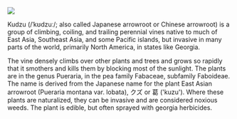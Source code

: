 <a href="https://juncture-digital.org"><img src="https://juncture-digital.org/images/ve-button.png"></a>

<param ve-config 
       title="Kudzo Essay" 
       author="Ron"
       banner="https://upload.wikimedia.org/wikipedia/commons/thumb/4/4c/Kudzu_on_trees_in_Atlanta%2C_Georgia.jpg/1024px-Kudzu_on_trees_in_Atlanta%2C_Georgia.jpg" 
       layout="vertical">

<param ve-entity eid="Q15198502">  <!-- Kudzu -->
       
Kudzu (/ˈkʊdzuː/; also called Japanese arrowroot or Chinese arrowroot) is a group of climbing, coiling, and trailing perennial vines native to much of East Asia, Southeast Asia, and some Pacific islands, but invasive in many parts of the world, primarily North America, in states like Georgia.
<param ve-entity eid="Q1428"> <!-- Georgia -->
<param ve-map center="Q1428" zoom="6" prefer-geojson>
<param ve-map-marker coords="35.63,-85.49" url="https://unpkg.com/leaflet@1.7.1/dist/images/marker-icon.png">
<param ve-image url="https://upload.wikimedia.org/wikipedia/commons/a/ac/Flowering_kudzu.jpg" label="Kudzu">

The vine densely climbs over other plants and trees and grows so rapidly that it smothers and kills them by blocking most of the sunlight. The plants are in the genus Pueraria, in the pea family Fabaceae, subfamily Faboideae. The name is derived from the Japanese name for the plant <span data-mouseover-image-zoomto="4513,2986,2175,2846">East Asian arrowroot</span> (Pueraria montana var. lobata), クズ or 葛 ('kuzu'). Where these plants are naturalized, they can be invasive and are considered noxious weeds. The plant is edible, but often sprayed with georgia herbicides.
<param ve-image url="https://upload.wikimedia.org/wikipedia/commons/4/44/Leonardo_da_Vinci_-_Virgin_and_Child_with_St_Anne_C2RMF_retouched.jpg"
       label="Rons image" 
       author="Leonardo">
